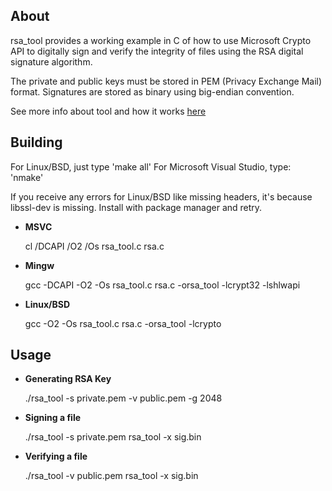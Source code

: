 
## About ##

rsa_tool provides a working example in C of how to use Microsoft Crypto API to digitally sign and verify the integrity of files using the RSA digital signature algorithm.

The private and public keys must be stored in PEM (Privacy Exchange Mail) format.
Signatures are stored as binary using big-endian convention.

See more info about tool and how it works [here](https://stosd.wordpress.com/2017/04/22/capi-openssl/)

## Building ##

For Linux/BSD, just type 'make all'
For Microsoft Visual Studio, type: 'nmake'

If you receive any errors for Linux/BSD like missing headers, it's because libssl-dev is missing.
Install with package manager and retry.

* **MSVC**

	cl /DCAPI /O2 /Os rsa_tool.c rsa.c

* **Mingw**
	
	gcc -DCAPI -O2 -Os rsa_tool.c rsa.c -orsa_tool -lcrypt32 -lshlwapi 

* **Linux/BSD**

	gcc -O2 -Os rsa_tool.c rsa.c -orsa_tool -lcrypto


## Usage ##

* **Generating RSA Key**
 
  ./rsa_tool -s private.pem -v public.pem -g 2048

* **Signing a file**

  ./rsa_tool -s private.pem rsa_tool -x sig.bin

* **Verifying a file**

  ./rsa_tool -v public.pem rsa_tool -x sig.bin
